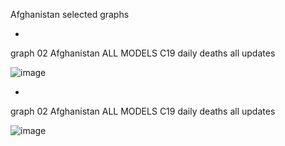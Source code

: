 Afghanistan selected graphs

*

graph 02 Afghanistan ALL MODELS C19 daily deaths all updates

![image](https://github.com/pourmalek/CovidLongitudinal/assets/30849720/9babbcca-53f7-4e4f-875f-9de32b4ca15c)

*

graph 02 Afghanistan ALL MODELS C19 daily deaths all updates

![image](https://github.com/pourmalek/CovidLongitudinal/assets/30849720/32bd7053-671f-4013-97b9-fbd443beecbb)




